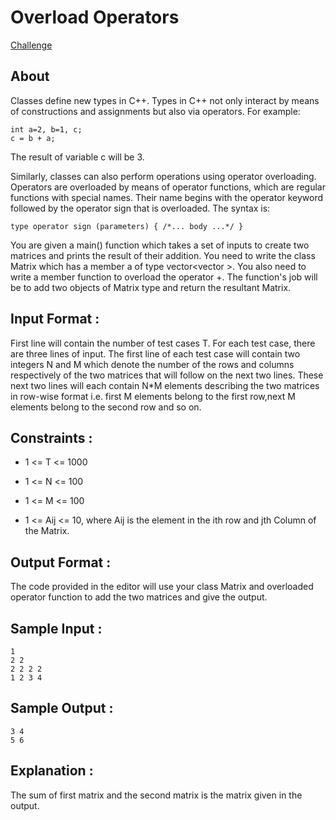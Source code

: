 # Overload Operators

[Challenge](https://www.hackerrank.com/challenges/overload-operators/problem)

## About

Classes define new types in C++. Types in C++ not only interact by means of constructions and assignments but also via operators. For example:
```
int a=2, b=1, c;
c = b + a;
```
The result of variable c will be 3.

Similarly, classes can also perform operations using operator overloading. Operators are overloaded by means of operator functions, which are regular functions with special names. Their name begins with the operator keyword followed by the operator sign that is overloaded. The syntax is:
```
type operator sign (parameters) { /*... body ...*/ }
```
You are given a main() function which takes a set of inputs to create two matrices and prints the result of their addition. You need to write the class Matrix which has a member a of type vector<vector<int> >. You also need to write a member function to overload the operator +. The function's job will be to add two objects of Matrix type and return the resultant Matrix.

## Input Format :
  
First line will contain the number of test cases T. For each test case, there are three lines of input. The first line of each test case will contain two integers N and M which denote the number of the rows and columns respectively of the two matrices that will follow on the next two lines. These next two lines will each contain N*M elements describing the two matrices in row-wise format i.e. first M elements belong to the first row,next M elements belong to the second row and so on.

## Constraints :
  
+ 1 <= T <= 1000

+ 1 <= N <= 100

+ 1 <= M <= 100
 
+ 1 <= Aij <= 10, where Aij is the element in the ith row and jth Column of the Matrix.

## Output Format :

The code provided in the editor will use your class Matrix and overloaded operator function to add the two matrices and give the output.

## Sample Input :
```
1
2 2
2 2 2 2
1 2 3 4
```
## Sample Output :
```
3 4 
5 6

```
  
## Explanation :
The sum of first matrix and the second matrix is the matrix given in the output.
